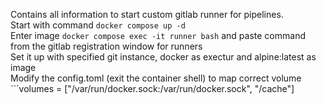Contains all information to start custom gitlab runner for pipelines.\
Start with command ```docker compose up -d```\
Enter image ```docker compose exec -it runner bash``` and paste command from the gitlab registration window for runners\
Set it up with specified git instance, docker as exectur and alpine:latest as image \
Modify the config.toml (exit the container shell) to map correct volume ```volumes = ["/var/run/docker.sock:/var/run/docker.sock", "/cache"]
